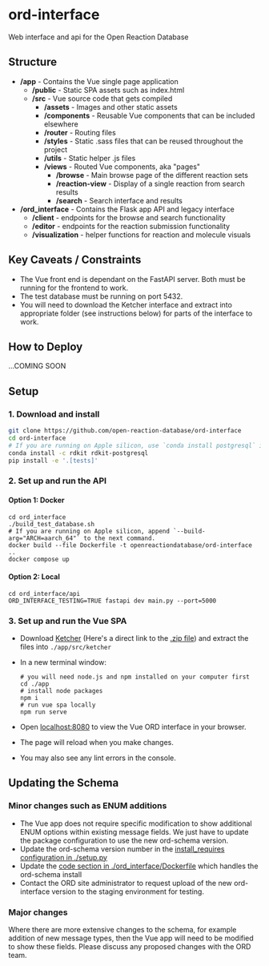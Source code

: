 # ord-interface
Web interface and api for the Open Reaction Database
## Structure
- **/app** - Contains the Vue single page application
  - **/public** - Static SPA assets such as index.html
  - **/src** - Vue source code that gets compiled
    - **/assets** - Images and other static assets
    - **/components** - Reusable Vue components that can be included elsewhere
    - **/router** - Routing files
    - **/styles** - Static .sass files that can be reused throughout the project
    - **/utils** - Static helper .js files
    - **/views** - Routed Vue components, aka "pages"
      - **/browse** - Main browse page of the different reaction sets
      - **/reaction-view** - Display of a single reaction from search results
      - **/search** - Search interface and results
- **/ord_interface** - Contains the Flask app API and legacy interface
  - **/client** - endpoints for the browse and search functionality
  - **/editor** - endpoints for the reaction submission functionality
  - **/visualization** - helper functions for reaction and molecule visuals

## Key Caveats / Constraints
- The Vue front end is dependant on the FastAPI server. Both must be running for the frontend to work.
- The test database must be running on port 5432.
- You will need to download the Ketcher interface and extract into appropriate folder (see instructions below) for 
  parts of the interface to work.

## How to Deploy
...COMING SOON

## Setup

### 1. Download and install

```bash
git clone https://github.com/open-reaction-database/ord-interface
cd ord-interface
# If you are running on Apple silicon, use `conda install postgresql` instead.
conda install -c rdkit rdkit-postgresql
pip install -e '.[tests]'
```

### 2. Set up and run the API

#### Option 1: Docker

```shell
cd ord_interface
./build_test_database.sh
# If you are running on Apple silicon, append `--build-arg="ARCH=aarch_64"` to the next command.
docker build --file Dockerfile -t openreactiondatabase/ord-interface ..
docker compose up
```

#### Option 2: Local

```shell
cd ord_interface/api
ORD_INTERFACE_TESTING=TRUE fastapi dev main.py --port=5000
```

### 3. Set up and run the Vue SPA
  - Download [Ketcher](https://github.com/epam/ketcher/releases/tag/v2.5.1) (Here's a direct link to the [.zip file](https://github.com/epam/ketcher/releases/download/v2.5.1/ketcher-standalone-2.5.1.zip)) and extract the files into `./app/src/ketcher`
  - In a new terminal window:

    ```shell
    # you will need node.js and npm installed on your computer first
    cd ./app
    # install node packages
    npm i 
    # run vue spa locally
    npm run serve
    ```

  - Open [localhost:8080](http://localhost:8080) to view the Vue ORD interface in your browser.
  - The page will reload when you make changes.
  - You may also see any lint errors in the console.

## Updating the Schema

### Minor changes such as ENUM additions
  - The Vue app does not require specific modification to show additional ENUM options within existing message fields. We just have to update the package configuration to use the new ord-schema version.
  - Update the ord-schema version number in the [install_requires configuration in ./setup.py](https://github.com/open-reaction-database/ord-interface/blob/aa37f628b176ca241d0701b4df5f6fd7b3079bef/setup.py#L48)
  - Update the [code section in ./ord_interface/Dockerfile](https://github.com/open-reaction-database/ord-interface/blob/aa37f628b176ca241d0701b4df5f6fd7b3079bef/ord_interface/Dockerfile#L57C1-L60C38) which handles the ord-schema install
  - Contact the ORD site administrator to request upload of the new ord-interface version to the staging environment for testing.

### Major changes
  Where there are more extensive changes to the schema, for example addition of new message types, then the Vue app will need to be modified to show these fields. Please discuss any proposed changes with the ORD team.    
